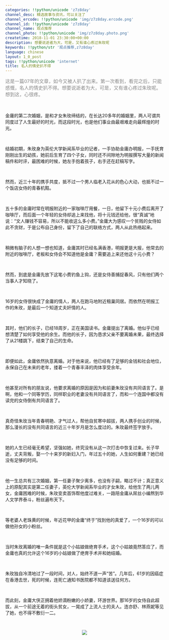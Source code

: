 ```yaml
---
categories: !!python/unicode 'z7z8day'
channel_desc: 精选故事与资讯，可以关注了
channel_ercode: !!python/unicode 'img/z7z8day.ercode.png'
channel_id: !!python/unicode 'z7z8day'
channel_name: 观点推荐
channel_photo: !!python/unicode 'img/z7z8day.photo.png'
createtime: 2018-11-01 23:30:00+00:00
description: 想要说逝者为大，可是，又有谁心疼过朱玫呢
keywords: !!python/str '观点推荐,z7z8day'
language: chinese
layout: 1_0_post
tags: !!python/unicode 'internet'
title: 名人的情史扒不得
---
```

<div class="rich_media_content" id="js_content">
<p>
<span style="font-size: 15px;color: rgb(136, 136, 136);">
          这是一篇07年的文章，如今又被人扒了出来。第一次看到，看完之后，只能感慨，名人的情史扒不得。想要说逝者为大，可是，又有谁心疼过朱玫呢。想到这，心很疼。
         </span>
</p>
<p>
<span style="font-size: 15px;color: rgb(136, 136, 136);">
<br/>
</span>
</p>
<p>
         金庸的第二次婚姻，是和才女朱玫缔结的，在长达20多年的婚姻里，两人可谓共同度过了人生最好的时光，而这段时光，也是他们事业由最艰难走向最辉煌的时光。
        </p>
<p>
<br/>
</p>
<p>
         结婚初期，朱玫身为英伦大学新闻系毕业的记者，一手协助金庸办明报，一手抚育刚刚出生的幼孩，她前后生育了四个子女，同时还不间隙地为明报撰写大量的新闻稿件和时评，最困难的时候，她左手抱着孩子，右手还在赶稿写字。
        </p>
<p>
<br/>
</p>
<p>
         然而，近三十年的携手共度，抵不过一个男人临老入花从的色心大动，也抵不过一个饭店女侍的青春机黠。
        </p>
<p>
<br/>
</p>
<p>
         五十多的金庸时常在明报附近的一家咖啡厅用餐，一日，他留下十元小费后离开了咖啡厅，而后面一个年轻的女侍却追上来找他，将十元钱还给他，很“真诚”地说：“文人赚钱不容易，所以不能收这么多小费。”金庸大为感叹一个贫贱的女侍如此不贪财，于是公布自己身份，留下了自己的联络方式，两人从此热络起来。
        </p>
<p>
<br/>
</p>
<p>
         稍微有脑子的人想一想也知道，金庸其时已经名满香港，明报更是大报，他常去的附近的咖啡厅，老板和女侍会不知道他是金庸？需要追上来还他这十元小费？
        </p>
<p>
<br/>
</p>
<p>
         然而，到底是金庸先放下这笔小费钓鱼上钩，还是女侍善捕捉春风，只有他们两个当事人才知晓了。
        </p>
<p>
<br/>
</p>
<p>
         16岁的女侍很快成了金庸的情人，两人在跑马地附近租巢同居。而依然在明报工作的朱玫，是最后一个知道丈夫奸情的人。
        </p>
<p>
<br/>
</p>
<p>
         其时，他们的长子，已经18周岁，正在美国读书。金庸提出了离婚。他似乎已经想清楚了如何享受他的余生。而他的长子，因为恳求父亲不要离婚未果，最终选择了从21楼跳下，结束了自己的生命。
        </p>
<p>
<br/>
</p>
<p>
         即便如此，金庸依然执意离婚。对于他来说，他已经有了足够的金钱和社会地位，永保自己在未来的老年，搂着一个青春丰泽的肉体享受余年。
        </p>
<p>
<br/>
</p>
<p>
         他甚至对所有的朋友说，他要求离婚的原因是因为和前妻朱玫没有共同语言了。是啊，他和一个同等学历，同样职业的老妻没有共同语言了，而和一个连国中都没有读完的女侍倒有共同语言了。
        </p>
<p>
<br/>
</p>
<p>
         真奇怪朱玫当年青春明艳、才气过人，帮他自贫寒中超拔，两人携手创业的时候，那么漫长的没有共同语言的近三十年岁月是怎么度过的。朱玫最终签字放手。
        </p>
<p>
<br/>
</p>
<p>
         她的人生已经毫无希望，坚强如她，终究没有从这一次打击中恢复过来。长子早逝，丈夫背叛，娶一个十来岁的新妇入门，年过五十的她，人生如何重建？她已经没有足够的时间。
        </p>
<p>
<br/>
</p>
<p>
         他一生总共有三次婚姻，第一任妻子聚少离多，也没有子嗣，略过不计；真正意义上的原配其实是第二任妻子，英伦大学新闻系毕业的才女朱玫，给他生了两儿两女，金庸困难的时候，朱玫变卖首饰帮他度过难关，一路陪金庸从屌丝小编熬到华人文学界泰斗，粉丝遍布天下。
        </p>
<p>
<br/>
</p>
<p>
         等老婆人老珠黄的时候，年近花甲的金庸“终于”找到他的真爱了，一个16岁的可以做他孙女的小粉丝。
        </p>
<p>
<br/>
</p>
<p>
         当时朱玫离婚的唯一条件就是这个小姑娘做绝育手术，这个小姑娘竟然答应了，而金庸也真的允许这个16岁的小姑娘做了绝育手术并和她结婚。
        </p>
<p>
<br/>
</p>
<p>
         朱玫独自冷清地过了一段时间，对人，始终不道一声“苦”。几年后，61岁的因癌症在香港去世，死的时候，连死亡通知书医院都不知道该送往何方。
        </p>
<p>
<br/>
</p>
<p>
         而此刻，金庸大侠正拥着他娇滴粉嫩的小娇妻，环游世界。那16岁的女侍自此超拔，从一个前途无着的街头贫女，一晃成了上流人士的夫人。连亦舒、林燕妮等见了她，也不得不敷衍一二。
        </p>
<p>
<br/>
</p>
<p style="text-align: center;">
<img class="" data-copyright="0" data-ratio="0.5420289855072464" data-s="300,640" data-src="" data-type="jpeg" data-w="690" src="{{ '/img/NxcXQjmQe5Afuwib0zocXe2Us0iaRtvGFlyYTUw5WckicPKSUSrgtMe6bWsT2nEVjMM5EyTtlLxgeXfictaDT2zXvQ.jpeg' | prepend: site.img | replace: '//','/' }}" style=""/>
</p>
</div>